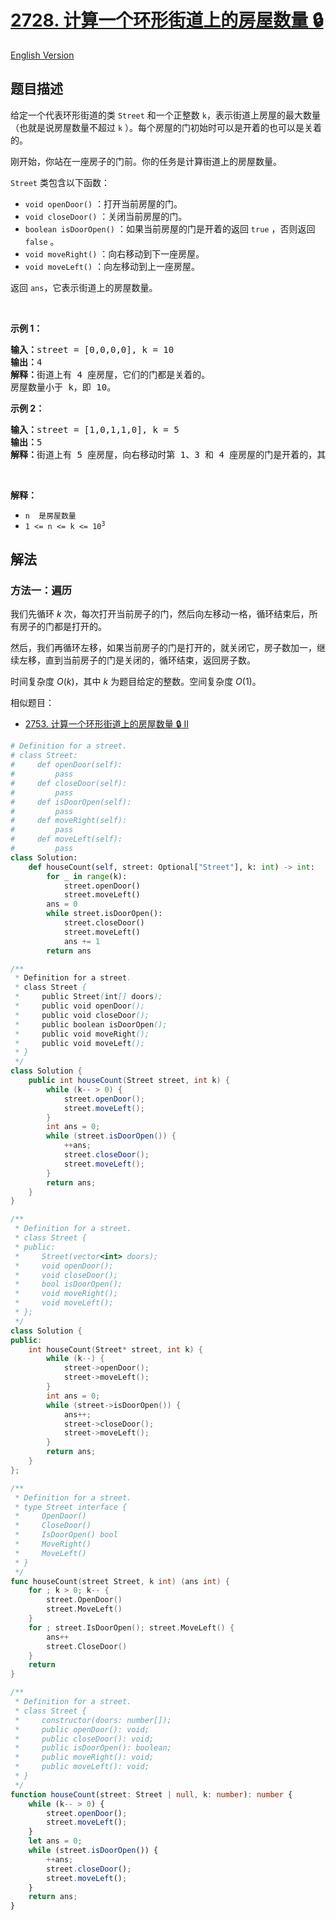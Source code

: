 # [2728. 计算一个环形街道上的房屋数量 🔒](https://leetcode.cn/problems/count-houses-in-a-circular-street)

[English Version](/solution/2700-2799/2728.Count%20Houses%20in%20a%20Circular%20Street/README_EN.md)

<!-- tags:数组,交互 -->

<!-- difficulty:简单 -->

## 题目描述

<!-- 这里写题目描述 -->

<p>给定一个代表环形街道的类 <code>Street</code> 和一个正整数 <code>k</code>，表示街道上房屋的最大数量（也就是说房屋数量不超过 <code>k</code>&nbsp;）。每个房屋的门初始时可以是开着的也可以是关着的。</p>

<p>刚开始，你站在一座房子的门前。你的任务是计算街道上的房屋数量。</p>

<p><code>Street</code> 类包含以下函数：</p>

<ul>
	<li><code>void openDoor()</code> ：打开当前房屋的门。</li>
	<li><code>void closeDoor()</code> ：关闭当前房屋的门。</li>
	<li><code>boolean isDoorOpen()</code> ：如果当前房屋的门是开着的返回 <code>true</code> ，否则返回 <code>false</code> 。</li>
	<li><code>void moveRight()</code> ：向右移动到下一座房屋。</li>
	<li><code>void moveLeft()</code> ：向左移动到上一座房屋。</li>
</ul>

<p>返回 <code>ans</code>，它表示街道上的房屋数量。</p>

<p>&nbsp;</p>

<p><strong class="example">示例 1：</strong></p>

<pre>
<b>输入：</b>street = [0,0,0,0], k = 10
<b>输出：</b>4
<b>解释：</b>街道上有 4 座房屋，它们的门都是关着的。
房屋数量小于 k，即 10。</pre>

<p><strong class="example">示例 2：</strong></p>

<pre>
<b>输入：</b>street = [1,0,1,1,0], k = 5
<b>输出：</b>5
<b>解释：</b>街道上有 5 座房屋，向右移动时第 1、3 和 4 座房屋的门是开着的，其余的门都是关着的。房屋数量等于 k，即 5。
</pre>

<p>&nbsp;</p>

<p><strong>解释：</strong></p>

<ul>
	<li><code>n&nbsp; 是房屋数量</code></li>
	<li><code>1 &lt;= n &lt;= k &lt;= 10<sup>3</sup></code></li>
</ul>

## 解法

### 方法一：遍历

我们先循环 $k$ 次，每次打开当前房子的门，然后向左移动一格，循环结束后，所有房子的门都是打开的。

然后，我们再循环左移，如果当前房子的门是打开的，就关闭它，房子数加一，继续左移，直到当前房子的门是关闭的，循环结束，返回房子数。

时间复杂度 $O(k)$，其中 $k$ 为题目给定的整数。空间复杂度 $O(1)$。

相似题目：

-   [2753. 计算一个环形街道上的房屋数量 🔒 II](https://github.com/doocs/leetcode/blob/main/solution/2700-2799/2753.Count%20Houses%20in%20a%20Circular%20Street%20II/README.md)

<!-- tabs:start -->

```python
# Definition for a street.
# class Street:
#     def openDoor(self):
#         pass
#     def closeDoor(self):
#         pass
#     def isDoorOpen(self):
#         pass
#     def moveRight(self):
#         pass
#     def moveLeft(self):
#         pass
class Solution:
    def houseCount(self, street: Optional["Street"], k: int) -> int:
        for _ in range(k):
            street.openDoor()
            street.moveLeft()
        ans = 0
        while street.isDoorOpen():
            street.closeDoor()
            street.moveLeft()
            ans += 1
        return ans
```

```java
/**
 * Definition for a street.
 * class Street {
 *     public Street(int[] doors);
 *     public void openDoor();
 *     public void closeDoor();
 *     public boolean isDoorOpen();
 *     public void moveRight();
 *     public void moveLeft();
 * }
 */
class Solution {
    public int houseCount(Street street, int k) {
        while (k-- > 0) {
            street.openDoor();
            street.moveLeft();
        }
        int ans = 0;
        while (street.isDoorOpen()) {
            ++ans;
            street.closeDoor();
            street.moveLeft();
        }
        return ans;
    }
}
```

```cpp
/**
 * Definition for a street.
 * class Street {
 * public:
 *     Street(vector<int> doors);
 *     void openDoor();
 *     void closeDoor();
 *     bool isDoorOpen();
 *     void moveRight();
 *     void moveLeft();
 * };
 */
class Solution {
public:
    int houseCount(Street* street, int k) {
        while (k--) {
            street->openDoor();
            street->moveLeft();
        }
        int ans = 0;
        while (street->isDoorOpen()) {
            ans++;
            street->closeDoor();
            street->moveLeft();
        }
        return ans;
    }
};
```

```go
/**
 * Definition for a street.
 * type Street interface {
 *     OpenDoor()
 *     CloseDoor()
 *     IsDoorOpen() bool
 *     MoveRight()
 *     MoveLeft()
 * }
 */
func houseCount(street Street, k int) (ans int) {
	for ; k > 0; k-- {
		street.OpenDoor()
		street.MoveLeft()
	}
	for ; street.IsDoorOpen(); street.MoveLeft() {
		ans++
		street.CloseDoor()
	}
	return
}
```

```ts
/**
 * Definition for a street.
 * class Street {
 *     constructor(doors: number[]);
 *     public openDoor(): void;
 *     public closeDoor(): void;
 *     public isDoorOpen(): boolean;
 *     public moveRight(): void;
 *     public moveLeft(): void;
 * }
 */
function houseCount(street: Street | null, k: number): number {
    while (k-- > 0) {
        street.openDoor();
        street.moveLeft();
    }
    let ans = 0;
    while (street.isDoorOpen()) {
        ++ans;
        street.closeDoor();
        street.moveLeft();
    }
    return ans;
}
```

<!-- tabs:end -->

<!-- end -->
